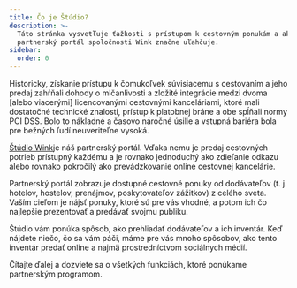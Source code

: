 ```yaml
---
title: Čo je Štúdio?
description: >-
  Táto stránka vysvetľuje ťažkosti s prístupom k cestovným ponukám a ako to
  partnerský portál spoločnosti Wink značne uľahčuje.
sidebar:
  order: 0
---
```

Historicky, získanie prístupu k čomukoľvek súvisiacemu s cestovaním a jeho predaj zahŕňali dohody o mlčanlivosti a zložité integrácie medzi dvoma \[alebo viacerými] licencovanými cestovnými kanceláriami, ktoré mali dostatočné technické znalosti, prístup k platobnej bráne a obe spĺňali normy PCI DSS. Bolo to nákladné a časovo náročné úsilie a vstupná bariéra bola pre bežných ľudí neuveriteľne vysoká.

[Štúdio Wink](https://studio.wink.travel)je náš partnerský portál. Vďaka nemu je predaj cestovných potrieb prístupný každému a je rovnako jednoduchý ako zdieľanie odkazu alebo rovnako pokročilý ako prevádzkovanie online cestovnej kancelárie.

Partnerský portál zobrazuje dostupné cestovné ponuky od dodávateľov (t. j. hotelov, hostelov, prenájmov, poskytovateľov zážitkov) z celého sveta. Vaším cieľom je nájsť ponuky, ktoré sú pre vás vhodné, a potom ich čo najlepšie prezentovať a predávať svojmu publiku.

Štúdio vám ponúka spôsob, ako prehliadať dodávateľov a ich inventár. Keď nájdete niečo, čo sa vám páči, máme pre vás mnoho spôsobov, ako tento inventár predať online a najmä prostredníctvom sociálnych médií.

Čítajte ďalej a dozviete sa o všetkých funkciách, ktoré ponúkame partnerským programom.


